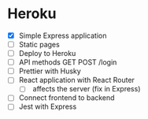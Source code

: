 Heroku 
======

* [x] Simple Express application
* [ ] Static pages
* [ ] Deploy to Heroku
* [ ] API methods GET POST /login
* [ ] Prettier with Husky
* [ ] React application with React Router
  * [ ] <BrowserRouter /> affects the server (fix in Express)
* [ ] Connect frontend to backend
* [ ] Jest with Express
